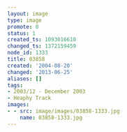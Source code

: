 ```yaml
---
layout: image
type: image
promote: 0
status: 1
created_ts: 1093016610
changed_ts: 1372159459
node_id: 1333
title: 03858
created: '2004-08-20'
changed: '2013-06-25'
aliases: []
tags:
- 2003/12 - December 2003
- Heaphy Track
images:
- - src: image/images/03858-1333.jpg
    name: 03858-1333.jpg
---
```


